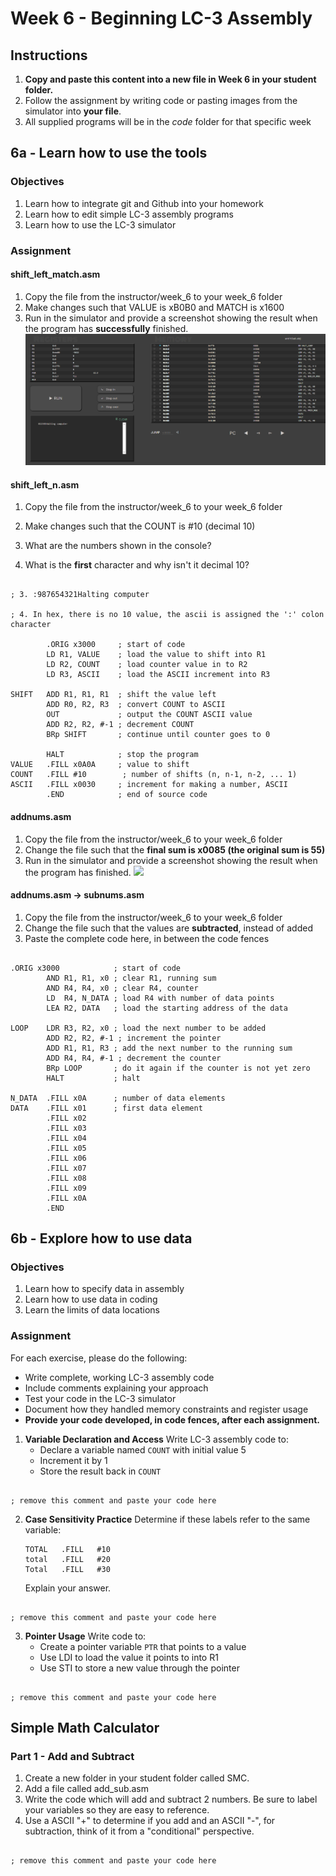 # Week 6 - Beginning LC-3 Assembly
## Instructions

1. **Copy and paste this content into a new file in Week 6 in your student folder.**
2. Follow the assignment by writing code or pasting images from the simulator into **your file**.
3. All supplied programs will be in the *code* folder for that specific week 

## 6a - Learn how to use the tools

### Objectives
1. Learn how to integrate git and Github into your homework
2. Learn how to edit simple LC-3 assembly programs
3. Learn how to use the LC-3 simulator

### Assignment

#### shift_left_match.asm

1. Copy the file from the instructor/week_6 to your week_6 folder
1. Make changes such that VALUE is xB0B0 and MATCH is x1600
2. Run in the simulator and provide a screenshot showing the result when the program has **successfully** finished. 
![](../../../images/hw6/hw6_1.PNG)

#### shift_left_n.asm

1. Copy the file from the instructor/week_6 to your week_6 folder
2. Make changes such that the COUNT is #10 (decimal 10)
3. What are the numbers shown in the console?

4. What is the **first** character and why isn't it decimal 10?

```lc3

; 3. :987654321Halting computer

; 4. In hex, there is no 10 value, the ascii is assigned the ':' colon character

        .ORIG x3000     ; start of code
        LD R1, VALUE    ; load the value to shift into R1
        LD R2, COUNT    ; load counter value in to R2
        LD R3, ASCII    ; load the ASCII increment into R3

SHIFT   ADD R1, R1, R1  ; shift the value left
        ADD R0, R2, R3  ; convert COUNT to ASCII
        OUT             ; output the COUNT ASCII value
        ADD R2, R2, #-1 ; decrement COUNT
        BRp SHIFT       ; continue until counter goes to 0

        HALT            ; stop the program
VALUE   .FILL x0A0A     ; value to shift
COUNT   .FILL #10        ; number of shifts (n, n-1, n-2, ... 1)
ASCII   .FILL x0030     ; increment for making a number, ASCII
        .END            ; end of source code

```


#### addnums.asm
1. Copy the file from the instructor/week_6 to your week_6 folder
2. Change the file such that the **final sum is x0085 (the original sum is 55)**
2. Run in the simulator and provide a screenshot showing the result when the program has finished. 
![](../../../changethistoimagename.png)



#### addnums.asm -> subnums.asm
1. Copy the file from the instructor/week_6 to your week_6 folder
2. Change the file such that the values are **subtracted**, instead of added
2. Paste the complete code here, in between the code fences
```lc3

.ORIG x3000            ; start of code
        AND R1, R1, x0 ; clear R1, running sum
        AND R4, R4, x0 ; clear R4, counter
        LD  R4, N_DATA ; load R4 with number of data points
        LEA R2, DATA   ; load the starting address of the data

LOOP    LDR R3, R2, x0 ; load the next number to be added
        ADD R2, R2, #-1 ; increment the pointer
        ADD R1, R1, R3 ; add the next number to the running sum
        ADD R4, R4, #-1 ; decrement the counter
        BRp LOOP       ; do it again if the counter is not yet zero
        HALT           ; halt

N_DATA  .FILL x0A      ; number of data elements
DATA    .FILL x01      ; first data element
        .FILL x02    
        .FILL x03    
        .FILL x04    
        .FILL x05    
        .FILL x06    
        .FILL x07    
        .FILL x08    
        .FILL x09 
        .FILL x0A   
        .END

```
 
## 6b - Explore how to use data

### Objectives
1. Learn how to specify data in assembly
2. Learn how to use data in coding
3. Learn the limits of data locations

### Assignment

For each exercise, please do the following:
- Write complete, working LC-3 assembly code
- Include comments explaining your approach
- Test your code in the LC-3 simulator
- Document how they handled memory constraints and register usage
- **Provide your code developed, in code fences, after each assignment.**

1. **Variable Declaration and Access**
   Write LC-3 assembly code to:
   - Declare a variable named ```COUNT``` with initial value 5
   - Increment it by 1
   - Store the result back in ```COUNT```

```lc3

; remove this comment and paste your code here

```

2. **Case Sensitivity Practice**
   Determine if these labels refer to the same variable:
   ```assembly
   TOTAL   .FILL   #10
   total   .FILL   #20
   Total   .FILL   #30
   ```
   Explain your answer.

```lc3

; remove this comment and paste your code here

```

3. **Pointer Usage**
   Write code to:
   - Create a pointer variable ```PTR``` that points to a value
   - Use LDI to load the value it points to into R1
   - Use STI to store a new value through the pointer

```lc3

; remove this comment and paste your code here

```

## Simple Math Calculator

### Part 1 - Add and Subtract

1. Create a new folder in your student folder called SMC.
2. Add a file called add_sub.asm
3. Write the code which will add and subtract 2 numbers. Be sure to label your variables so they are easy to reference.
4. Use a ASCII "+" to determine if you add and an ASCII "-", for subtraction, think of it from a "conditional" perspective.

```lc3

; remove this comment and paste your code here

```
